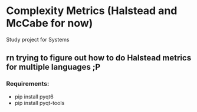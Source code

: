 # Complexity Metrics (Halstead and McCabe for now)
Study project for Systems

## rn trying to figure out how to do Halstead metrics for multiple languages ;P

### Requirements:
 - pip install pyqt6
 - pip install pyqt-tools